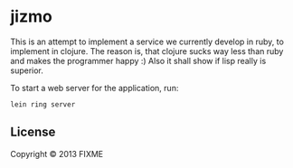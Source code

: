 # jizmo

This is an attempt to implement a service we currently develop in ruby, to implement in clojure.
The reason is, that clojure sucks way less than ruby and makes the programmer happy :)
Also it shall show if lisp really is superior.

To start a web server for the application, run:

    lein ring server

## License

Copyright © 2013 FIXME
